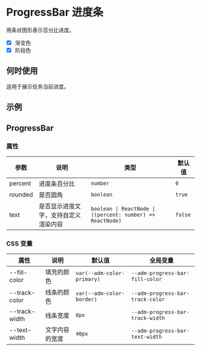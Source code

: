 # ProgressBar 进度条

用条状图形表示百分比进度。

- [x] 渐变色
- [x] 阶段色

## 何时使用

适用于展示任务当前进度。

## 示例

<code src="./demos/demo1.tsx"></code>

<code src="./demos/demo2.tsx"></code>

## ProgressBar

### 属性

| 参数 | 说明 | 类型 | 默认值 |
| --- | --- | --- | --- |
| percent | 进度条百分比 | `number` | `0` |
| rounded | 是否圆角 | `boolean` | `true` |
| text | 是否显示进度文字，支持自定义渲染内容 | `boolean \| ReactNode \| ((percent: number) => ReactNode)` | `false` |

### CSS 变量

| 属性 | 说明 | 默认值 | 全局变量 |
| --- | --- | --- | --- |
| --fill-color | 填充的颜色 | `var(--adm-color-primary)` | `--adm-progress-bar-fill-color` |
| --track-color | 线条的颜色 | `var(--adm-color-border)` | `--adm-progress-bar-track-color` |
| --track-width | 线条宽度 | `8px` | `--adm-progress-bar-track-width` |
| --text-width | 文字内容的宽度 | `40px` | `--adm-progress-bar-text-width` |
